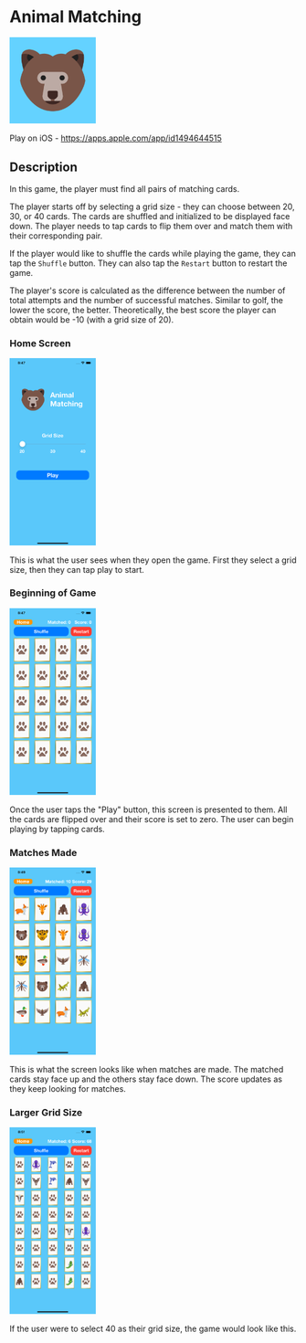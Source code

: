 # Animal Matching
<img src="https://raw.githubusercontent.com/Arjun-dureja/Animal-Matching/master/Screenshots/Icon.png" width="30%" height="30%">

Play on iOS - https://apps.apple.com/app/id1494644515

## Description

In this game, the player must find all pairs of matching cards.

The player starts off by selecting a grid size - they can choose between 20, 30, or 40 cards. The cards are shuffled and initialized to be displayed face down. The player needs to tap cards to flip them over and match them with their corresponding pair. 

If the player would like to shuffle the cards while playing the game, they can tap the `Shuffle` button. They can also tap the `Restart` button to restart the game.

The player's score is calculated as the difference between the number of total attempts and the number of successful matches.
Similar to golf, the lower the score, the better. Theoretically, the best score the player can obtain would be -10 (with a grid size of 20). 

### Home Screen
<img src="https://raw.githubusercontent.com/Arjun-dureja/Animal-Matching/master/Screenshots/Home.png" width="30%" height="30%">

This is what the user sees when they open the game. First they select a grid size, then they can tap play to start.

### Beginning of Game
<img src="https://raw.githubusercontent.com/Arjun-dureja/Animal-Matching/master/Screenshots/NoMatches.png" width="30%" height="30%">

Once the user taps the "Play" button, this screen is presented to them. All the cards are flipped over and their score is set to zero. The user can begin playing by tapping cards.

### Matches Made
<img src="https://raw.githubusercontent.com/Arjun-dureja/Animal-Matching/master/Screenshots/Matches.png" width="30%" height="30%">

This is what the screen looks like when matches are made. The matched cards stay face up and the others stay face down. The score updates as they keep looking for matches.

### Larger Grid Size
<img src="https://raw.githubusercontent.com/Arjun-dureja/Animal-Matching/master/Screenshots/40Grid.png" width="30%" height="30%">

If the user were to select 40 as their grid size, the game would look like this.
